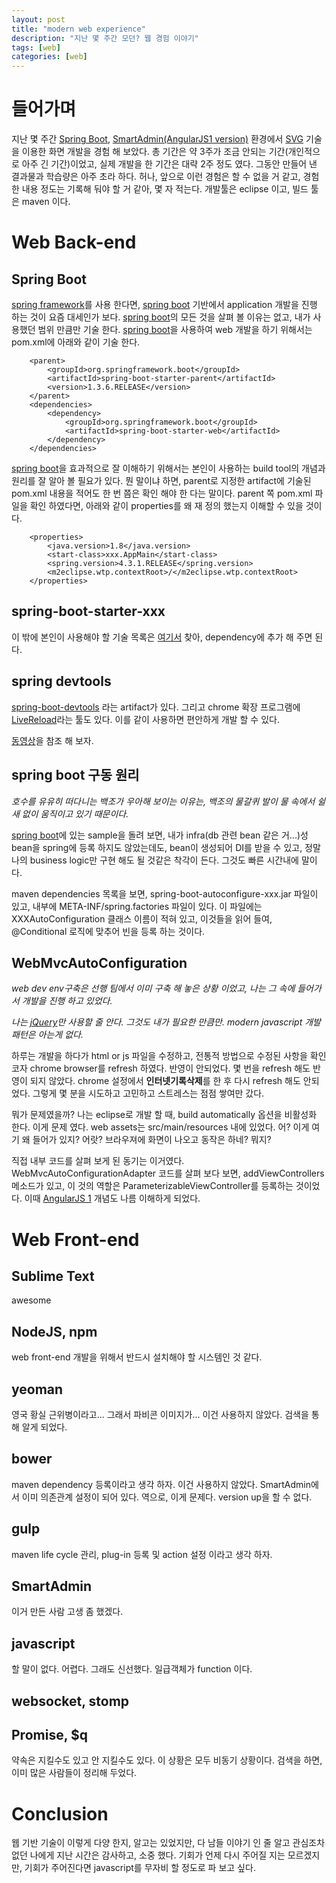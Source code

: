 ```yaml
---
layout: post
title: "modern web experience"
description: "지난 몇 주간 모던? 웹 경험 이야기"
tags: [web]
categories: [web]
---
```


# 들어가며
지난 몇 주간 [Spring Boot](http://projects.spring.io/spring-boot/), [SmartAdmin(AngularJS1 version)](https://github.com/antonioribeiro/bureau.io) 환경에서 [SVG](https://ko.wikipedia.org/wiki/%EC%8A%A4%EC%BC%80%EC%9D%BC%EB%9F%AC%EB%B8%94_%EB%B2%A1%ED%84%B0_%EA%B7%B8%EB%9E%98%ED%94%BD%EC%8A%A4) 기술을 이용한 화면 개발을 경험 해 보았다. 총 기간은 약 3주가 조금 안되는 기간(개인적으로 아주 긴 기간)이었고, 실제 개발을 한 기간은 대략 2주 정도 였다. 그동안 만들어 낸 결과물과 학습량은 아주 초라 하다.
허나, 앞으로 이런 경험은 할 수 없을 거 같고, 경험한 내용 정도는 기록해 둬야 할 거 같아, 몇 자 적는다.
개발툴은 eclipse 이고, 빌드 툴은 maven 이다.

# Web Back-end

## Spring Boot
[spring framework](https://spring.io/)를 사용 한다면, [spring boot](http://projects.spring.io/spring-boot/) 기반에서 application 개발을 진행 하는 것이 요즘 대세인가 보다. [spring boot](http://projects.spring.io/spring-boot/)의 모든 것을 살펴 볼 이유는 없고, 내가 사용했던 범위 만큼만 기술 한다.
[spring boot](http://projects.spring.io/spring-boot/)을 사용하여 web 개발을 하기 위해서는 pom.xml에 아래와 같이 기술 한다.

```
    <parent>
        <groupId>org.springframework.boot</groupId>
        <artifactId>spring-boot-starter-parent</artifactId>
        <version>1.3.6.RELEASE</version>
    </parent>
    <dependencies>
        <dependency>
            <groupId>org.springframework.boot</groupId>
            <artifactId>spring-boot-starter-web</artifactId>
        </dependency>
    </dependencies>
```

[spring boot](http://projects.spring.io/spring-boot/)을 효과적으로 잘 이해하기 위해서는 본인이 사용하는 build tool의 개념과 원리를 잘 알아 볼 필요가 있다.
뭔 말이냐 하면, parent로 지정한 artifact에 기술된 pom.xml 내용을 적어도 한 번 쯤은 확인 해야 한 다는 말이다.
parent 쪽 pom.xml 파일을 확인 하였다면, 아래와 같이 properties를 왜 재 정의 했는지 이해할 수 있을 것이다.

```
	<properties>
		<java.version>1.8</java.version>
		<start-class>xxx.AppMain</start-class>
		<spring.version>4.3.1.RELEASE</spring.version>
		<m2eclipse.wtp.contextRoot>/</m2eclipse.wtp.contextRoot>
	</properties>
```

## spring-boot-starter-xxx
이 밖에 본인이 사용해야 할 기술 목록은 [여기서](http://docs.spring.io/spring-boot/docs/current/reference/htmlsingle/#using-boot-starter-poms) 찾아, dependency에 추가 해 주면 된다.

## spring devtools
[spring-boot-devtools](http://docs.spring.io/spring-boot/docs/current/reference/htmlsingle/#using-boot-devtools) 라는 artifact가 있다. 그리고 chrome 확장 프로그램에 [LiveReload](http://docs.spring.io/spring-boot/docs/current/reference/htmlsingle/#using-boot-devtools-livereload)라는 툴도 있다. 이를 같이 사용하면 편안하게 개발 할 수 있다.

[동영상](https://youtu.be/A70NMxV13TI)을 참조 해 보자.

## spring boot 구동 원리
*호수를 유유히 떠다니는 백조가 우아해 보이는 이유는, 백조의 물갈퀴 발이 물 속에서 쉴새 없이 움직이고 있기 때문이다.*

[spring boot](http://projects.spring.io/spring-boot/)에 있는 sample을 돌려 보면, 내가 infra(db 관련 bean 같은 거...)성 bean을 spring에 등록 하지도 않았는데도, bean이 생성되어 DI를 받을 수 있고, 정말 나의 business logic만 구현 해도 될 것같은 착각이 든다. 그것도 빠른 시간내에 말이다.

maven dependencies 목록을 보면, spring-boot-autoconfigure-xxx.jar 파일이 있고, 내부에 META-INF/spring.factories 파일이 있다. 이 파일에는 XXXAutoConfiguration 클래스 이름이 적혀 있고, 이것들을 읽어 들여, @Conditional 로직에 맞추어 빈을 등록 하는 것이다.

## WebMvcAutoConfiguration
*web dev env구축은 선행 팀에서 이미 구축 해 놓은 상황 이었고, 나는 그 속에 들어가서 개발을 진행 하고 있었다.*

*나는 [jQuery](https://jquery.com/)만 사용할 줄 안다. 그것도 내가 필요한 만큼만. modern javascript 개발 패턴은 아는게 없다.*

하루는 개발을 하다가 html or js 파일을 수정하고, 전통적 방법으로 수정된 사항을 확인코자 chrome browser를 refresh 하였다. 반영이 안되었다. 몇 번을 refresh 해도 반영이 되지 않았다. chrome 설정에서 **인터넷기록삭제**를 한 후 다시 refresh 해도 안되었다. 그렇게 몇 분을 시도하고 고민하고 스트레스는 점점 쌓여만 갔다.

뭐가 문제였을까? 나는 eclipse로 개발 할 때, build automatically 옵션을 비활성화 한다. 이게 문제 였다.
web assets는 src/main/resources 내에 있었다.
어? 이게 여기 왜 들어가 있지? 어랏? 브라우져에 화면이 나오고 동작은 하네? 뭐지?

직접 내부 코드를 살펴 보게 된 동기는 이거였다.
WebMvcAutoConfigurationAdapter 코드를 살펴 보다 보면, addViewControllers 메소드가 있고, 이 것의 역할은 ParameterizableViewController를 등록하는 것이었다. 이때 [AngularJS 1](https://www.angularjs.org/) 개념도 나름 이해하게 되었다.

# Web Front-end

## Sublime Text
awesome

## NodeJS, npm
web front-end 개발을 위해서 반드시 설치해야 할 시스템인 것 같다.

## yeoman
영국 황실 근위병이라고... 그래서 파비콘 이미지가...
이건 사용하지 않았다. 검색을 통해 알게 되었다.

## bower
maven dependency 등록이라고 생각 하자.
이건 사용하지 않았다. SmartAdmin에서 이미 의존관계 설정이 되어 있다.
역으로, 이게 문제다. version up을 할 수 없다.

## gulp
maven life cycle 관리, plug-in 등록 및 action 설정 이라고 생각 하자.

## SmartAdmin
이거 만든 사람 고생 좀 했겠다.

## javascript
할 말이 없다. 어렵다. 그래도 신선했다. 일급객체가 function 이다.

## websocket, stomp

## Promise, $q
약속은 지킬수도 있고 안 지킬수도 있다. 이 상황은 모두 비동기 상황이다.
검색을 하면, 이미 많은 사람들이 정리해 두었다.

# Conclusion
웹 기반 기술이 이렇게 다양 한지, 알고는 있었지만, 다 남들 이야기 인 줄 알고 관심조차 없던 나에게 지난 시간은 감사하고, 소중 했다. 기회가 언제 다시 주어질 지는 모르겠지만, 기회가 주어진다면 javascript를 무자비 할 정도로 파 보고 싶다.